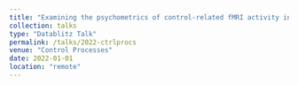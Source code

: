```yaml
---
title: "Examining the psychometrics of control-related fMRI activity in frontoparietal cortex"
collection: talks
type: "Datablitz Talk"
permalink: /talks/2022-ctrlprocs
venue: "Control Processes"
date: 2022-01-01
location: "remote"
---
```

